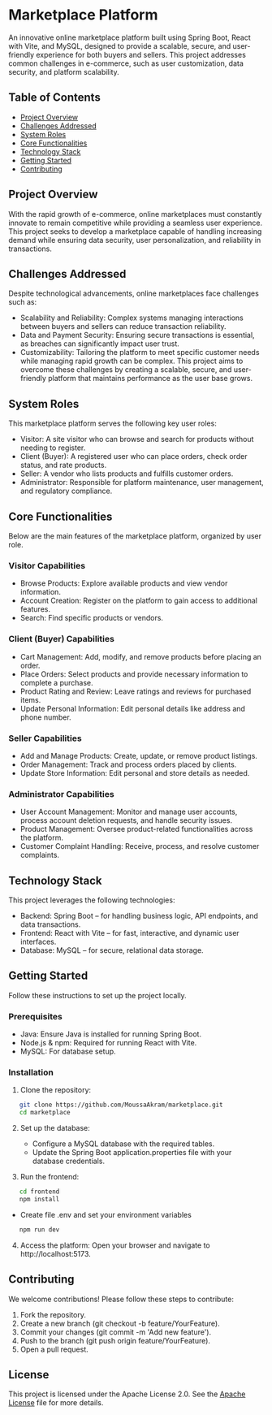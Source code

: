 # Marketplace Platform

An innovative online marketplace platform built using Spring Boot, React with Vite, and MySQL, designed to provide a scalable, secure, and user-friendly experience for both buyers and sellers. This project addresses common challenges in e-commerce, such as user customization, data security, and platform scalability.

## Table of Contents

- [Project Overview](#project-overview)
- [Challenges Addressed](#challenges-addressed)
- [System Roles](#system-roles)
- [Core Functionalities](#core-functionalities)
- [Technology Stack](#technology-stack)
- [Getting Started](#getting-started)
- [Contributing](#contributing)
    
## Project Overview

With the rapid growth of e-commerce, online marketplaces must constantly innovate to remain competitive while providing a seamless user experience. This project seeks to develop a marketplace capable of handling increasing demand while ensuring data security, user personalization, and reliability in transactions.

## Challenges Addressed

Despite technological advancements, online marketplaces face challenges such as:

  - Scalability and Reliability: Complex systems managing interactions between buyers and sellers can reduce transaction reliability.
  - Data and Payment Security: Ensuring secure transactions is essential, as breaches can significantly impact user trust.
  - Customizability: Tailoring the platform to meet specific customer needs while managing rapid growth can be complex.
This project aims to overcome these challenges by creating a scalable, secure, and user-friendly platform that maintains performance as the user base grows.

## System Roles

This marketplace platform serves the following key user roles:
 - Visitor: A site visitor who can browse and search for products without needing to register.
 - Client (Buyer): A registered user who can place orders, check order status, and rate products.
 - Seller: A vendor who lists products and fulfills customer orders.
 - Administrator: Responsible for platform maintenance, user management, and regulatory compliance.

## Core Functionalities

Below are the main features of the marketplace platform, organized by user role.

### Visitor Capabilities
 - Browse Products: Explore available products and view vendor information.
 - Account Creation: Register on the platform to gain access to additional features.
 - Search: Find specific products or vendors.
### Client (Buyer) Capabilities
 - Cart Management: Add, modify, and remove products before placing an order.
 - Place Orders: Select products and provide necessary information to complete a purchase.
 - Product Rating and Review: Leave ratings and reviews for purchased items.
 - Update Personal Information: Edit personal details like address and phone number.
### Seller Capabilities
 - Add and Manage Products: Create, update, or remove product listings.
 - Order Management: Track and process orders placed by clients.
 - Update Store Information: Edit personal and store details as needed.
### Administrator Capabilities
 - User Account Management: Monitor and manage user accounts, process account deletion requests, and handle security issues.
 - Product Management: Oversee product-related functionalities across the platform.
 - Customer Complaint Handling: Receive, process, and resolve customer complaints.

## Technology Stack

This project leverages the following technologies:
 - Backend: Spring Boot – for handling business logic, API endpoints, and data transactions.
 - Frontend: React with Vite – for fast, interactive, and dynamic user interfaces.
 - Database: MySQL – for secure, relational data storage.

## Getting Started

Follow these instructions to set up the project locally.

### Prerequisites
 - Java: Ensure Java is installed for running Spring Boot.
 - Node.js & npm: Required for running React with Vite.
 - MySQL: For database setup.

### Installation
 1. Clone the repository:
 ```bash
    git clone https://github.com/MoussaAkram/marketplace.git
    cd marketplace
 ```

 2. Set up the database:
    - Configure a MySQL database with the required tables.
    - Update the Spring Boot application.properties file with your database credentials.

3. Run the frontend:
 ```bash
    cd frontend
    npm install
 ```
 - Create file .env and set your environment variables
 ```bash
    npm run dev
 ```

4. Access the platform: Open your browser and navigate to http://localhost:5173.

## Contributing

We welcome contributions! Please follow these steps to contribute:
 1. Fork the repository.
 2. Create a new branch (git checkout -b feature/YourFeature).
 3. Commit your changes (git commit -m 'Add new feature').
 4. Push to the branch (git push origin feature/YourFeature).
 5. Open a pull request.
## License

This project is licensed under the Apache License 2.0. See the [Apache License](https://github.com/MoussaAkram/Marketplace/blob/main/LICENSE) file for more details.

